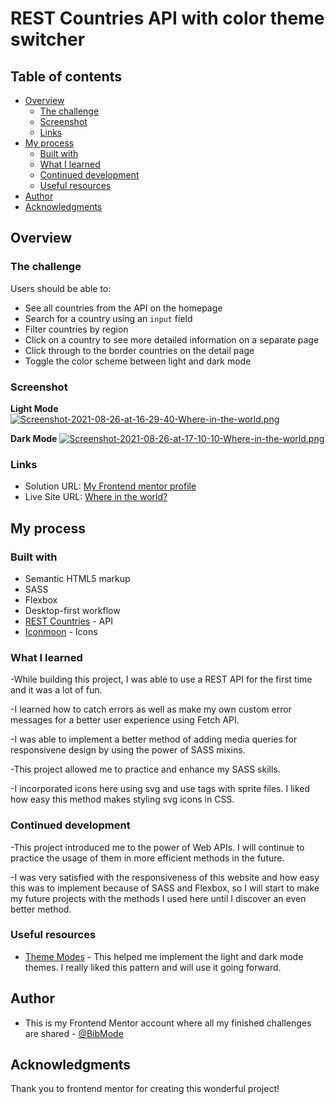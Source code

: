 # REST Countries API with color theme switcher 

## Table of contents

- [Overview](#overview)
  - [The challenge](#the-challenge)
  - [Screenshot](#screenshot)
  - [Links](#links)
- [My process](#my-process)
  - [Built with](#built-with)
  - [What I learned](#what-i-learned)
  - [Continued development](#continued-development)
  - [Useful resources](#useful-resources)
- [Author](#author)
- [Acknowledgments](#acknowledgments)

## Overview

### The challenge

Users should be able to:

- See all countries from the API on the homepage
- Search for a country using an `input` field
- Filter countries by region
- Click on a country to see more detailed information on a separate page
- Click through to the border countries on the detail page
- Toggle the color scheme between light and dark mode 

### Screenshot

**Light Mode**
[![Screenshot-2021-08-26-at-16-29-40-Where-in-the-world.png](https://i.postimg.cc/zXZ8M3D3/Screenshot-2021-08-26-at-16-29-40-Where-in-the-world.png)](https://postimg.cc/xqRwNfzS)

**Dark Mode**
[![Screenshot-2021-08-26-at-17-10-10-Where-in-the-world.png](https://i.postimg.cc/k5d8wWDs/Screenshot-2021-08-26-at-17-10-10-Where-in-the-world.png)](https://postimg.cc/G4qHm8FT)

### Links

- Solution URL: [My Frontend mentor profile](https://www.frontendmentor.io/solutions/desktopfirst-approach-with-rest-countries-scss-and-vanilla-javascript-4kWRNN1yo)
- Live Site URL: [Where in the world?](https://whereintheworld-gen.netlify.app/#)

## My process

### Built with

- Semantic HTML5 markup
- SASS
- Flexbox
- Desktop-first workflow
- [REST Countries](https://restcountries.eu/) - API
- [Iconmoon](https://iconmoon.io/) - Icons

### What I learned

-While building this project, I was able to use a REST API for the first time and it was a lot of fun. 

-I learned how to catch errors as well as make my own custom error messages for a better user experience using Fetch API. 

-I was able to implement a better method of adding media queries for responsivene design by using the power of SASS mixins. 

-This project allowed me to practice and enhance my SASS skills. 

-I incorporated icons here using svg and use tags with sprite files. I liked how easy this method makes styling svg icons in CSS.

### Continued development

-This project introduced me to the power of Web APIs. I will continue to practice the usage of them in more efficient methods in the future.

-I was very satisfied with the responsiveness of this website and how easy this was to implement because of SASS and Flexbox, so I will start to make my future projects with the methods I used here until I discover an even better method.

### Useful resources

- [Theme Modes](https://www.instagram.com/p/CSYNGPPj16R/?utm_source=ig_web_copy_link/) - This helped me implement the light and dark mode themes. I really liked this pattern and will use it going forward.

## Author

- This is my Frontend Mentor account where all my finished challenges are shared - [@BibMode](https://www.frontendmentor.io/profile/BibMode)

## Acknowledgments

Thank you to frontend mentor for creating this wonderful project!

